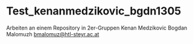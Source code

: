 # Test_kenanmedzikovic_bgdn1305
Arbeiten an einem Repository in 2er-Gruppen
Kenan Medzikovic
Bogdan Malomuzh
bmalomuz@htl-steyr.ac.at
